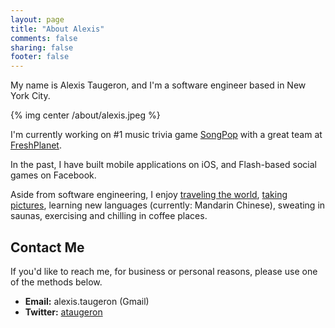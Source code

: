```yaml
---
layout: page
title: "About Alexis"
comments: false
sharing: false
footer: false
---
```


My name is Alexis Taugeron, and I'm a software engineer based in New York City.

{% img center /about/alexis.jpeg %}

I'm currently working on #1 music trivia game [SongPop](http://songpop.fm) with a great team at [FreshPlanet](http://freshplanet.com).

In the past, I have built mobile applications on iOS, and Flash-based social games on Facebook.

Aside from software engineering, I enjoy [traveling the world](http://www.couchsurfing.org/people/ataugeron/ "Check out my CouchSurfing profile!"), [taking pictures](http://www.flickr.com/photos/ataugeron "Check out my Flickr gallery!"), learning new languages (currently: Mandarin Chinese), sweating in saunas, exercising and chilling in coffee places.


Contact Me
---

If you'd like to reach me, for business or personal reasons, please use one of the methods below.

* __Email:__ alexis.taugeron (Gmail)
* __Twitter:__ [ataugeron](http://twitter.com/ataugeron/)